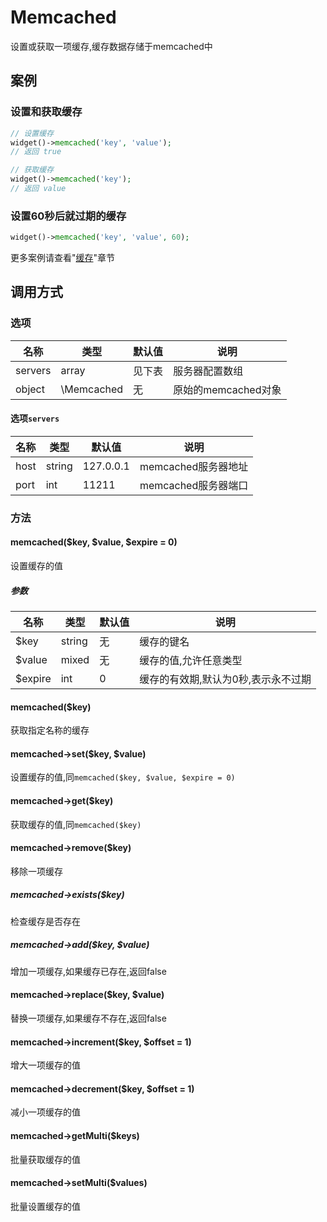 Memcached
=========

设置或获取一项缓存,缓存数据存储于memcached中

案例
----

### 设置和获取缓存
```php
// 设置缓存
widget()->memcached('key', 'value');
// 返回 true

// 获取缓存
widget()->memcached('key');
// 返回 value
```

### 设置60秒后就过期的缓存
```php
widget()->memcached('key', 'value', 60);
```

更多案例请查看"[缓存](../book/cache.md)"章节

调用方式
-------

### 选项

| 名称       | 类型         | 默认值                 | 说明                                                    |
|------------|--------------|------------------------|---------------------------------------------------------|
| servers    | array        | 见下表                 | 服务器配置数组                                          |
| object     | \Memcached   | 无                     | 原始的memcached对象                                     |

#### 选项`servers`
| 名称       | 类型         | 默认值                 | 说明                                                    |
|------------|--------------|------------------------|---------------------------------------------------------|
| host       | string       | 127.0.0.1              | memcached服务器地址                                     |
| port       | int          | 11211                  | memcached服务器端口                                     |

### 方法

#### memcached($key, $value, $expire = 0)
设置缓存的值

##### 参数

| 名称      | 类型      | 默认值    | 说明                                  |
|-----------|-----------|-----------|---------------------------------------|
| $key      | string    | 无        | 缓存的键名                            |
| $value    | mixed     | 无        | 缓存的值,允许任意类型                 |
| $expire   | int       | 0         | 缓存的有效期,默认为0秒,表示永不过期   |

#### memcached($key)
获取指定名称的缓存

#### memcached->set($key, $value)
设置缓存的值,同`memcached($key, $value, $expire = 0)`

#### memcached->get($key)
获取缓存的值,同`memcached($key)`

#### memcached->remove($key)
移除一项缓存

##### memcached->exists($key)
检查缓存是否存在

##### memcached->add($key, $value)
增加一项缓存,如果缓存已存在,返回false

#### memcached->replace($key, $value)
替换一项缓存,如果缓存不存在,返回false

#### memcached->increment($key, $offset = 1)
增大一项缓存的值

#### memcached->decrement($key, $offset = 1)
减小一项缓存的值

#### memcached->getMulti($keys)
批量获取缓存的值

#### memcached->setMulti($values)
批量设置缓存的值
